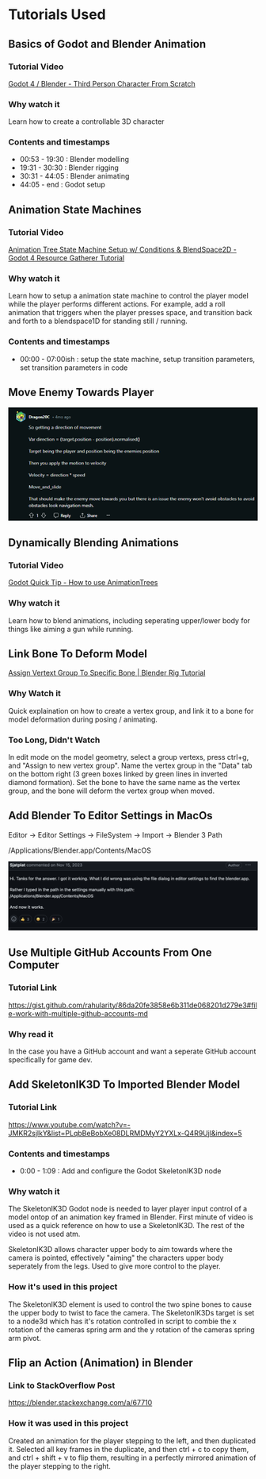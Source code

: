 # Tutorials Used

## Basics of Godot and Blender Animation

### Tutorial Video

[Godot 4 / Blender - Third Person Character From Scratch](https://www.youtube.com/watch?v=VasHZZyPpYU)

### Why watch it

Learn how to create a controllable 3D character

### Contents and timestamps

- 00:53 - 19:30 : Blender modelling
- 19:31 - 30:30 : Blender rigging
- 30:31 - 44:05 : Blender animating
- 44:05 - end : Godot setup

## Animation State Machines

### Tutorial Video

[Animation Tree State Machine Setup w/ Conditions & BlendSpace2D - Godot 4 Resource Gatherer Tutorial](https://www.youtube.com/watch?v=WrMORzl3g1U)

### Why watch it

Learn how to setup a animation state machine to control the player model while the player performs different actions. For example, add a roll animation that triggers when the player presses space, and transition back and forth to a blendspace1D for standing still / running.

### Contents and timestamps

- 00:00 - 07:00ish : setup the state machine, setup transition parameters, set transition parameters in code

## Move Enemy Towards Player

![image](tutorials_used/moveEnemyTowardsPlayer.png)

## Dynamically Blending Animations

### Tutorial Video

[Godot Quick Tip - How to use AnimationTrees](https://www.youtube.com/watch?v=WY2cN9uG6W8&ab_channel=Miziziziz)

### Why watch it

Learn how to blend animations, including seperating upper/lower body for things like aiming a gun while running.

## Link Bone To Deform Model

[Assign Vertext Group To Specific Bone | Blender Rig Tutorial](https://www.youtube.com/watch?v=P47IpDEj2Y4&ab_channel=Himel356)

### Why Watch it

Quick explaination on how to create a vertex group, and link it to a bone for model deformation during posing / animating.

### Too Long, Didn't Watch

In edit mode on the model geometry, select a group vertexs, press ctrl+g, and "Assign to new vertex group". Name the vertex group in the "Data" tab on the bottom right (3 green boxes linked by green lines in inverted diamond formation). Set the bone to have the same name as the vertex group, and the bone will deform the vertex group when moved.

## Add Blender To Editor Settings in MacOs

Editor -> Editor Settings -> FileSystem -> Import -> Blender 3 Path

/Applications/Blender.app/Contents/MacOS

![Image](tutorials_used/godot_on_macos.png)

## Use Multiple GitHub Accounts From One Computer

### Tutorial Link

https://gist.github.com/rahularity/86da20fe3858e6b311de068201d279e3#file-work-with-multiple-github-accounts-md

### Why read it

In the case you have a GitHub account and want a seperate GitHub account specifically for game dev.

## Add SkeletonIK3D To Imported Blender Model

### Tutorial Link

https://www.youtube.com/watch?v=-JMKR2sjlkY&list=PLqbBeBobXe08DLRMDMyY2YXLx-Q4R9Ujl&index=5

### Contents and timestamps

- 0:00 - 1:09 : Add and configure the Godot SkeletonIK3D node

### Why watch it

The SkeletonIK3D Godot node is needed to layer player input control of a model ontop of an animation key framed in Blender. First minute of video is used as a quick reference on how to use a SkeletonIK3D. The rest of the video is not used atm.

SkeletonIK3D allows character upper body to aim towards where the camera is pointed, effectively "aiming" the characters upper body seperately from the legs. Used to give more control to the player.

### How it's used in this project

The SkeletonIK3D element is used to control the two spine bones to cause the upper body to twist to face the camera. The SkeletonIK3Ds target is set to a node3d which has it's rotation controlled in script to combie the x rotation of the cameras spring arm and the y rotation of the cameras spring arm pivot.


## Flip an Action (Animation) in Blender

### Link to StackOverflow Post

https://blender.stackexchange.com/a/67710

### How it was used in this project

Created an animation for the player stepping to the left, and then duplicated it. Selected all key frames in the duplicate, and then ctrl + c to copy them, and ctrl + shift + v to flip them, resulting in a perfectly mirrored animation of the player stepping to the right.
